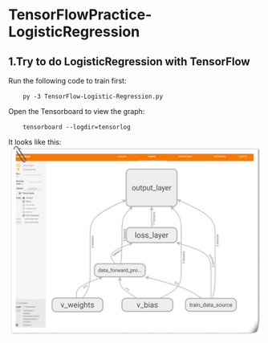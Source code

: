 # TensorFlowPractice-LogisticRegression

## 1.Try to do LogisticRegression with TensorFlow
Run the following code to train first:
```
    py -3 TensorFlow-Logistic-Regression.py
```
Open the Tensorboard to view the graph:
```
    tensorboard --logdir=tensorlog
```
It looks like this:
![TensorFlowLogisticRegression](images/git_tensorflow_train_logistic_regression.JPG)

